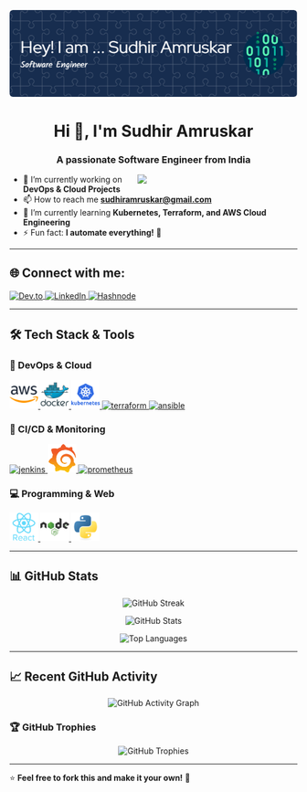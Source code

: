 <!-- Banner Image -->
![logo](https://github.com/02sudhir/02sudhir/blob/main/github-header-image.png)

<h1 align="center">Hi 👋, I'm Sudhir Amruskar</h1>
<h3 align="center">A passionate Software Engineer from India</h3>

<img align="right" src="https://user-images.githubusercontent.com/74038190/212750147-854a394f-fee9-4080-9770-78a4b7ece53f.gif" width="280px"/>

- 🔭 I’m currently working on **DevOps & Cloud Projects**
- 📫 How to reach me **sudhiramruskar@gmail.com**
- 🌱 I’m currently learning **Kubernetes, Terraform, and AWS Cloud Engineering**
- ⚡ Fun fact: **I automate everything!** 🤖

---

## 🌐 **Connect with me**:
<p align="left">
<a href="https://dev.to/02sudhir" target="blank">
  <img align="center" src="https://raw.githubusercontent.com/rahuldkjain/github-profile-readme-generator/master/src/images/icons/Social/devto.svg" alt="Dev.to" height="30" width="40"/>
</a>
<a href="https://www.linkedin.com/in/sudhir-amruskar-01a646216/" target="blank">
  <img align="center" src="https://raw.githubusercontent.com/rahuldkjain/github-profile-readme-generator/master/src/images/icons/Social/linked-in-alt.svg" alt="LinkedIn" height="30" width="40"/>
</a>
<a href="https://hashnode.com/@sudhir02" target="blank">
  <img align="center" src="https://raw.githubusercontent.com/rahuldkjain/github-profile-readme-generator/master/src/images/icons/Social/hashnode.svg" alt="Hashnode" height="30" width="40"/>
</a>
</p>

---

## 🛠 **Tech Stack & Tools**  

### 🚀 DevOps & Cloud  
<p>
  <a href="https://aws.amazon.com" target="_blank" rel="noreferrer">
    <img src="https://raw.githubusercontent.com/devicons/devicon/master/icons/amazonwebservices/amazonwebservices-original-wordmark.svg" alt="aws" width="50" height="50"/>
  </a> 
  <a href="https://www.docker.com/" target="_blank" rel="noreferrer">
    <img src="https://raw.githubusercontent.com/devicons/devicon/master/icons/docker/docker-original-wordmark.svg" alt="docker" width="50" height="50"/>
  </a> 
  <a href="https://kubernetes.io/" target="_blank" rel="noreferrer">
    <img src="https://raw.githubusercontent.com/devicons/devicon/master/icons/kubernetes/kubernetes-plain-wordmark.svg" alt="kubernetes" width="50" height="50"/>
  </a>
  <a href="https://www.terraform.io/" target="_blank" rel="noreferrer">
    <img src="https://www.vectorlogo.zone/logos/terraformio/terraformio-icon.svg" alt="terraform" width="50" height="50"/>
  </a>
  <a href="https://ansible.com/" target="_blank" rel="noreferrer">
    <img src="https://www.vectorlogo.zone/logos/ansible/ansible-icon.svg" alt="ansible" width="50" height="50"/>
  </a>
</p>

### 🔧 CI/CD & Monitoring  
<p>
  <a href="https://www.jenkins.io" target="_blank">
    <img src="https://www.vectorlogo.zone/logos/jenkins/jenkins-icon.svg" alt="jenkins" width="50" height="50"/>
  </a>
  <a href="https://grafana.com/" target="_blank">
    <img src="https://raw.githubusercontent.com/grafana/grafana/main/public/img/grafana_icon.svg" alt="grafana" width="50" height="50"/>
  </a>
  <a href="https://prometheus.io/" target="_blank">
    <img src="https://raw.githubusercontent.com/prometheus/prometheus/main/documentation/static/prometheus_logo.svg" alt="prometheus" width="50" height="50"/>
  </a>
</p>

### 💻 Programming & Web  
<p>
  <a href="https://reactjs.org/" target="_blank">
    <img src="https://raw.githubusercontent.com/devicons/devicon/master/icons/react/react-original-wordmark.svg" alt="react" width="50" height="50"/>
  </a> 
  <a href="https://nodejs.org" target="_blank">
    <img src="https://raw.githubusercontent.com/devicons/devicon/master/icons/nodejs/nodejs-original-wordmark.svg" alt="nodejs" width="50" height="50"/>
  </a>
  <a href="https://www.python.org" target="_blank">
    <img src="https://raw.githubusercontent.com/devicons/devicon/master/icons/python/python-original.svg" alt="python" width="50" height="50"/>
  </a> 
</p>

---

## 📊 **GitHub Stats**
<p align="center">
  <img src="https://github-readme-streak-stats.herokuapp.com/?user=02sudhir&theme=dark&hide_border=true" alt="GitHub Streak"/>
</p>

<p align="center">
  <img src="https://github-readme-stats.vercel.app/api?username=02sudhir&show_icons=true&theme=dark&hide_border=true" alt="GitHub Stats"/>
</p>

<p align="center">
  <img src="https://github-readme-stats.vercel.app/api/top-langs/?username=02sudhir&layout=compact&theme=dark&hide_border=true" alt="Top Languages"/>
</p>

---

## 📈 **Recent GitHub Activity**
<p align="center">
  <img src="https://github-readme-activity-graph.vercel.app/graph?username=02sudhir&theme=github-dark&hide_border=true" alt="GitHub Activity Graph"/>
</p>




### 🏆 **GitHub Trophies**
<p align="center">
  <img src="https://github-profile-trophy.vercel.app/?username=02sudhir&theme=darkhub" alt="GitHub Trophies"/>
</p>

---

⭐ **Feel free to fork this and make it your own!** 🚀  
